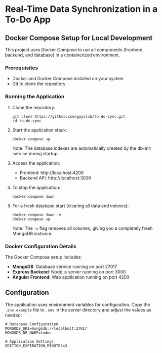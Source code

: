 # Real-Time Data Synchronization in a To-Do App

## Docker Compose Setup for Local Development

This project uses Docker Compose to run all components (frontend, backend, and database) in a containerized environment.

### Prerequisites
- Docker and Docker Compose installed on your system
- Git to clone the repository

### Running the Application

1. Clone the repository:
   ```
   git clone https://github.com/guyslab/to-do-sync.git
   cd to-do-sync
   ```

2. Start the application stack:
   ```
   docker-compose up
   ```
   Note: The database indexes are automatically created by the db-init service during startup.

3. Access the application:
   - Frontend: http://localhost:4200
   - Backend API: http://localhost:3000

4. To stop the application:
   ```
   docker-compose down
   ```

5. For a fresh database start (clearing all data and indexes):
   ```
   docker-compose down -v
   docker-compose up
   ```
   Note: The `-v` flag removes all volumes, giving you a completely fresh MongoDB instance.

### Docker Configuration Details

The Docker Compose setup includes:
- **MongoDB**: Database service running on port 27017
- **Express Backend**: Node.js server running on port 3000
- **Angular Frontend**: Web application running on port 4200

## Configuration
The application uses environment variables for configuration. Copy the `.env.example` file to `.env` in the server directory and adjust the values as needed:

```
# Database Configuration
MONGODB_URI=mongodb://localhost:27017
MONGODB_DB_NAME=todos

# Application Settings
EDITION_EXPIRATION_MINUTES=3
```
